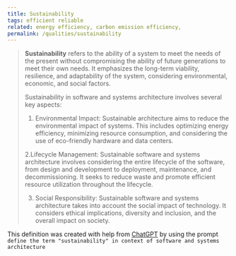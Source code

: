 ```yaml
---
title: Sustainability 
tags: efficient reliable
related: energy efficiency, carbon emission efficiency, 
permalink: /qualities/sustainability
---
```


>**Sustainability** refers to the ability of a system to meet the needs of the present without compromising the ability of future generations to meet their own needs. 
>It emphasizes the long-term viability, resilience, and adaptability of the system, considering environmental, economic, and social factors.
>
>Sustainability in software and systems architecture involves several key aspects:
>
>1. Environmental Impact: Sustainable architecture aims to reduce the environmental impact of systems. This includes optimizing energy efficiency, minimizing resource consumption, and considering the use of eco-friendly hardware and data centers.
>
>2.Lifecycle Management: Sustainable software and systems architecture involves considering the entire lifecycle of the software, from design and development to deployment, maintenance, and decommissioning. It seeks to reduce waste and promote efficient resource utilization throughout the lifecycle.
>
>3. Social Responsibility: Sustainable software and systems architecture takes into account the social impact of technology. It considers ethical implications, diversity and inclusion, and the overall impact on society.

This definition was created with help from [ChatGPT](https://chat.openai.com) by using the prompt `define the term "sustainability" in context of software and systems architecture`

